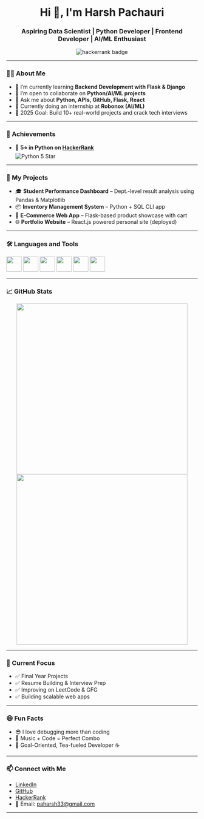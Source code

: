 <h1 align="center">Hi 👋, I'm Harsh Pachauri</h1>
<h3 align="center">Aspiring Data Scientist | Python Developer | Frontend Developer | AI/ML Enthusiast</h3>

<p align="center">
  <img src="https://img.shields.io/badge/HackerRank-5⭐_Python-success?style=flat-square&logo=hackerrank" alt="hackerrank badge" />
</p>

---

### 🙋‍♂️ About Me

- 🌱 I’m currently learning **Backend Development with Flask & Django**
- 👯 I’m open to collaborate on **Python/AI/ML projects**
- 💬 Ask me about **Python, APIs, GitHub, Flask, React**
- 🧠 Currently doing an internship at **Robonox (AI/ML)**
- 🥅 2025 Goal: Build 10+ real-world projects and crack tech interviews

---

### 🏅 Achievements

- 🐍 **5⭐ in Python on [HackerRank](https://www.hackerrank.com/)**  
  ![Python 5 Star](https://img.shields.io/badge/Python-5_Star_on_HackerRank-brightgreen?style=for-the-badge&logo=python)

---

### 🚀 My Projects

- 🎓 **Student Performance Dashboard** – Dept.-level result analysis using Pandas & Matplotlib
- 📦 **Inventory Management System** – Python + SQL CLI app
- 🛒 **E-Commerce Web App** – Flask-based product showcase with cart
- 🌐 **Portfolio Website** – React.js powered personal site (deployed)

---

### 🛠️ Languages and Tools

<p align="left">
  <img src="https://cdn.jsdelivr.net/gh/devicons/devicon/icons/python/python-original.svg" width="40" />
  <img src="https://cdn.jsdelivr.net/gh/devicons/devicon/icons/javascript/javascript-original.svg" width="40" />
  <img src="https://cdn.jsdelivr.net/gh/devicons/devicon/icons/html5/html5-original.svg" width="40" />
  <img src="https://cdn.jsdelivr.net/gh/devicons/devicon/icons/css3/css3-original.svg" width="40" />
  <img src="https://cdn.jsdelivr.net/gh/devicons/devicon/icons/react/react-original.svg" width="40" />
  <img src="https://cdn.jsdelivr.net/gh/devicons/devicon/icons/flask/flask-original.svg" width="40" />
</p>

---

### 📈 GitHub Stats

<p align="center">
  <img src="https://github-readme-stats.vercel.app/api?username=Harshpachauri123&show_icons=true&theme=radical" width="450" />
  <img src="https://github-readme-streak-stats.herokuapp.com/?user=Harshpachauri123&theme=radical" width="450"/>
</p>

---

### 🎯 Current Focus

- ✅ Final Year Projects
- ✅ Resume Building & Interview Prep
- ✅ Improving on LeetCode & GFG
- ✅ Building scalable web apps

---

### 😄 Fun Facts

- 😎 I love debugging more than coding
- 🎵 Music + Code = Perfect Combo
- 🎯 Goal-Oriented, Tea-fueled Developer ☕

---

### 📫 Connect with Me

- [LinkedIn](https://www.linkedin.com/in/harsh-pachauri-406226230/)
- [GitHub](https://github.com/Harshpachauri123)
- [HackerRank](https://www.hackerrank.com/)
- 📧 Email: paharsh33@gmail.com

---

